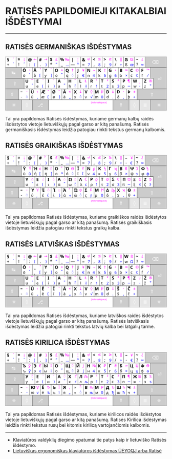 
# RATISĖS PAPILDOMIEJI KITAKALBIAI IŠDĖSTYMAI

--------------------------------------------------------------------


## RATISĖS GERMANIŠKAS IŠDĖSTYMAS

![Ratisės germaniškas išdėstymas](images/kb-lt-ratise-germanic.svg)

Tai yra papildomas Ratisės išdėstymas, kuriame germanų kalbų raidės išdėstytos vietoje lietuviškųjų pagal garso ar kitą panašumą.
Ratisės germaniškasis išdėstymas leidžia patogiau rinkti tekstus germanų kalbomis.


## RATISĖS GRAIKIŠKAS IŠDĖSTYMAS

![Ratisės graikiškas išdėstymas](images/kb-lt-ratise-greek.svg)

Tai yra papildomas Ratisės išdėstymas, kuriame graikiškos raidės išdėstytos vietoje lietuviškųjų pagal garso ar kitą panašumą.
Ratisės graikiškasis išdėstymas leidžia patogiau rinkti tekstus graikų kalba.


## RATISĖS LATVIŠKAS IŠDĖSTYMAS

![Ratisės latviškas išdėstymas](images/kb-lt-ratise-latvian.svg)

Tai yra papildomas Ratisės išdėstymas, kuriame latviškos raidės išdėstytos vietoje lietuviškųjų pagal garso ar kitą panašumą.
Ratisės latviškasis išdėstymas leidžia patogiai rinkti tekstus latvių kalba bei latgalių tarme.


## RATISĖS KIRILICA IŠDĖSTYMAS

![Ratisės kirilicos išdėstymas](images/kb-lt-ratise-cyrillic.svg)

Tai yra papildomas Ratisės išdėstymas, kuriame kirilicos raidės išdėstytos vietoje lietuviškųjų pagal garso ar kitą panašumą.
Ratisės Kirilica išdėstymas leidžia rinkti tekstus rusų bei kitomis kirilicą vartojančiomis kalbomis.

-----------------------------------------

- Klaviatūros valdyklių diegimo ypatumai tie patys kaip ir lietuviško Ratisės išdėstymo.
- [Lietuviškas ergonomiškas klaviatūros išdėstymas ŪĖYOQJ arba Ratisė](https://albuck.github.io/Ratise-layout/)

